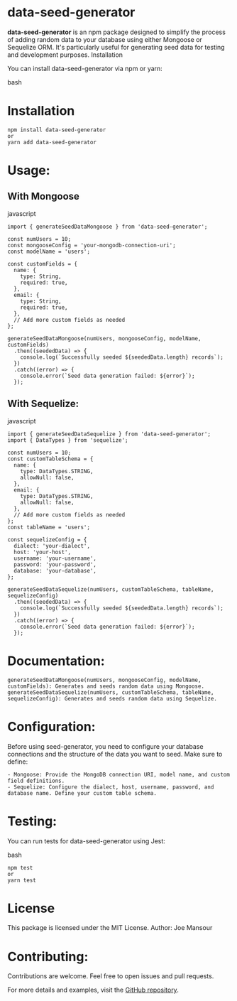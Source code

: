 # data-seed-generator

**data-seed-generator** is an npm package designed to simplify the process of adding random data to your database using either Mongoose or Sequelize ORM. It's particularly useful for generating seed data for testing and development purposes.
Installation

You can install data-seed-generator via npm or yarn:

bash

# Installation
```
npm install data-seed-generator
or
yarn add data-seed-generator
```
# Usage:
## With Mongoose

javascript
```
import { generateSeedDataMongoose } from 'data-seed-generator';

const numUsers = 10;
const mongooseConfig = 'your-mongodb-connection-uri';
const modelName = 'users';

const customFields = {
  name: {
    type: String,
    required: true,
  },
  email: {
    type: String,
    required: true,
  },
  // Add more custom fields as needed
};

generateSeedDataMongoose(numUsers, mongooseConfig, modelName, customFields)
  .then((seededData) => {
    console.log(`Successfully seeded ${seededData.length} records`);
  })
  .catch((error) => {
    console.error(`Seed data generation failed: ${error}`);
  });
```
## With Sequelize:

javascript
```
import { generateSeedDataSequelize } from 'data-seed-generator';
import { DataTypes } from 'sequelize';

const numUsers = 10;
const customTableSchema = {
  name: {
    type: DataTypes.STRING,
    allowNull: false,
  },
  email: {
    type: DataTypes.STRING,
    allowNull: false,
  },
  // Add more custom fields as needed
};
const tableName = 'users';

const sequelizeConfig = {
  dialect: 'your-dialect',
  host: 'your-host',
  username: 'your-username',
  password: 'your-password',
  database: 'your-database',
};

generateSeedDataSequelize(numUsers, customTableSchema, tableName, sequelizeConfig)
  .then((seededData) => {
    console.log(`Successfully seeded ${seededData.length} records`);
  })
  .catch((error) => {
    console.error(`Seed data generation failed: ${error}`);
  });
```
# Documentation:

    generateSeedDataMongoose(numUsers, mongooseConfig, modelName, customFields): Generates and seeds random data using Mongoose.
    generateSeedDataSequelize(numUsers, customTableSchema, tableName, sequelizeConfig): Generates and seeds random data using Sequelize.

# Configuration:

Before using seed-generator, you need to configure your database connections and the structure of the data you want to seed. Make sure to define:

    - Mongoose: Provide the MongoDB connection URI, model name, and custom field definitions.
    - Sequelize: Configure the dialect, host, username, password, and database name. Define your custom table schema.

# Testing:

You can run tests for data-seed-generator using Jest:

bash
```
npm test
or
yarn test
```
# License

This package is licensed under the MIT License.
Author: Joe Mansour

# Contributing:

Contributions are welcome. Feel free to open issues and pull requests.

For more details and examples, visit the <a href="https://github.com/JoeMansourr/seed-generator">GitHub repository</a>.
